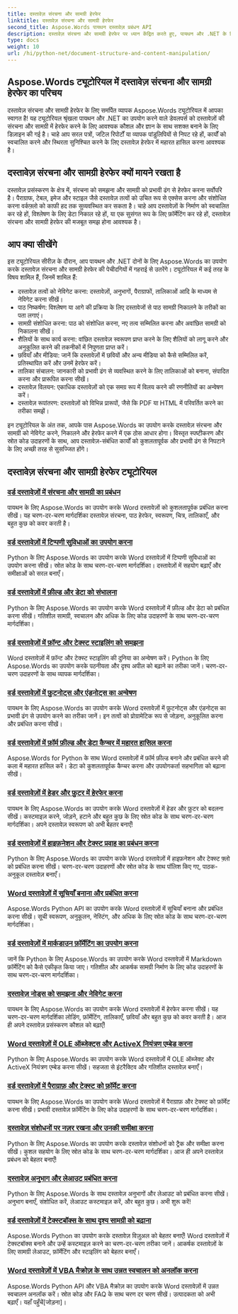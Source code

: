 ```yaml
---
title: दस्तावेज़ संरचना और सामग्री हेरफेर
linktitle: दस्तावेज़ संरचना और सामग्री हेरफेर
second_title: Aspose.Words पायथन दस्तावेज़ प्रबंधन API
description: दस्तावेज़ संरचना और सामग्री हेरफेर पर ध्यान केंद्रित करते हुए, पायथन और .NET के लिए Aspose.Words ट्यूटोरियल का अन्वेषण करें। दस्तावेज़ तत्वों को कुशलतापूर्वक नेविगेट, निकालने और संशोधित करने का तरीका जानें। स्रोत कोड उदाहरण प्रदान किए गए हैं।
type: docs
weight: 10
url: /hi/python-net/document-structure-and-content-manipulation/
---
```


## Aspose.Words ट्यूटोरियल में दस्तावेज़ संरचना और सामग्री हेरफेर का परिचय

दस्तावेज़ संरचना और सामग्री हेरफेर के लिए समर्पित व्यापक Aspose.Words ट्यूटोरियल में आपका स्वागत है! यह ट्यूटोरियल श्रृंखला पायथन और .NET का उपयोग करने वाले डेवलपर्स को दस्तावेज़ों की संरचना और सामग्री में हेरफेर करने के लिए आवश्यक कौशल और ज्ञान के साथ सशक्त बनाने के लिए डिज़ाइन की गई है। चाहे आप सरल पत्रों, जटिल रिपोर्टों या व्यापक पांडुलिपियों से निपट रहे हों, कार्यों को स्वचालित करने और स्थिरता सुनिश्चित करने के लिए दस्तावेज़ हेरफेर में महारत हासिल करना आवश्यक है।

## दस्तावेज़ संरचना और सामग्री हेरफेर क्यों मायने रखता है

दस्तावेज़ प्रसंस्करण के क्षेत्र में, संरचना को समझना और सामग्री को प्रभावी ढंग से हेरफेर करना सर्वोपरि है। पैराग्राफ, टेबल, इमेज और स्टाइल जैसे दस्तावेज़ तत्वों को उचित रूप से एक्सेस करना और संशोधित करना वर्कफ़्लो को काफी हद तक सुव्यवस्थित कर सकता है। चाहे आप दस्तावेज़ों के निर्माण को स्वचालित कर रहे हों, विश्लेषण के लिए डेटा निकाल रहे हों, या एक सुसंगत रूप के लिए फ़ॉर्मेटिंग कर रहे हों, दस्तावेज़ संरचना और सामग्री हेरफेर की मजबूत समझ होना आवश्यक है।

## आप क्या सीखेंगे

इस ट्यूटोरियल सीरीज़ के दौरान, आप पायथन और .NET दोनों के लिए Aspose.Words का उपयोग करके दस्तावेज़ संरचना और सामग्री हेरफेर की पेचीदगियों में गहराई से उतरेंगे। ट्यूटोरियल में कई तरह के विषय शामिल हैं, जिनमें शामिल हैं:

- दस्तावेज़ तत्वों को नेविगेट करना: दस्तावेज़ों, अनुभागों, पैराग्राफों, तालिकाओं आदि के माध्यम से नेविगेट करना सीखें।
- पाठ निष्कर्षण: विश्लेषण या आगे की प्रक्रिया के लिए दस्तावेजों से पाठ सामग्री निकालने के तरीकों का पता लगाएं।
- सामग्री संशोधित करना: पाठ को संशोधित करना, नए तत्व सम्मिलित करना और अवांछित सामग्री को निकालना सीखें।
- शैलियों के साथ कार्य करना: वांछित दस्तावेज़ स्वरूपण प्राप्त करने के लिए शैलियों को लागू करने और अनुकूलित करने की तकनीकों में निपुणता प्राप्त करें।
- छवियाँ और मीडिया: जानें कि दस्तावेज़ों में छवियों और अन्य मीडिया को कैसे सम्मिलित करें, प्रतिस्थापित करें और उनमें हेरफेर करें।
- तालिका संचालन: जानकारी को प्रभावी ढंग से व्यवस्थित करने के लिए तालिकाओं को बनाना, संपादित करना और प्रारूपित करना सीखें।
- दस्तावेज़ विलयन: एकाधिक दस्तावेज़ों को एक समग्र रूप में विलय करने की रणनीतियों का अन्वेषण करें।
- दस्तावेज़ रूपांतरण: दस्तावेज़ों को विभिन्न प्रारूपों, जैसे कि PDF या HTML में परिवर्तित करने का तरीका समझें।

इन ट्यूटोरियल के अंत तक, आपके पास Aspose.Words का उपयोग करके दस्तावेज़ संरचना और सामग्री को नेविगेट करने, निकालने और हेरफेर करने में एक ठोस आधार होगा। विस्तृत स्पष्टीकरण और स्रोत कोड उदाहरणों के साथ, आप दस्तावेज़-संबंधित कार्यों को कुशलतापूर्वक और प्रभावी ढंग से निपटाने के लिए अच्छी तरह से सुसज्जित होंगे।

## दस्तावेज़ संरचना और सामग्री हेरफेर ट्यूटोरियल
### [वर्ड दस्तावेज़ों में संरचना और सामग्री का प्रबंधन](./document-structure-content/)
पायथन के लिए Aspose.Words का उपयोग करके Word दस्तावेज़ों को कुशलतापूर्वक प्रबंधित करना सीखें। यह चरण-दर-चरण मार्गदर्शिका दस्तावेज़ संरचना, पाठ हेरफेर, स्वरूपण, चित्र, तालिकाएँ, और बहुत कुछ को कवर करती है। 
### [वर्ड दस्तावेज़ों में टिप्पणी सुविधाओं का उपयोग करना](./document-comments/)
Python के लिए Aspose.Words का उपयोग करके Word दस्तावेज़ों में टिप्पणी सुविधाओं का उपयोग करना सीखें। स्रोत कोड के साथ चरण-दर-चरण मार्गदर्शिका। दस्तावेज़ों में सहयोग बढ़ाएँ और समीक्षाओं को सरल बनाएँ।
### [वर्ड दस्तावेज़ों में फ़ील्ड और डेटा को संभालना](./document-fields/)
Python के लिए Aspose.Words का उपयोग करके Word दस्तावेज़ों में फ़ील्ड और डेटा को प्रबंधित करना सीखें। गतिशील सामग्री, स्वचालन और अधिक के लिए कोड उदाहरणों के साथ चरण-दर-चरण मार्गदर्शिका। 
### [वर्ड दस्तावेज़ों में फ़ॉन्ट और टेक्स्ट स्टाइलिंग को समझना](./document-fonts/)
Word दस्तावेज़ों में फ़ॉन्ट और टेक्स्ट स्टाइलिंग की दुनिया का अन्वेषण करें। Python के लिए Aspose.Words का उपयोग करके पठनीयता और दृश्य अपील को बढ़ाने का तरीका जानें। चरण-दर-चरण उदाहरणों के साथ व्यापक मार्गदर्शिका।
### [वर्ड दस्तावेज़ों में फ़ुटनोट्स और एंडनोट्स का अन्वेषण](./document-footnotes-endnotes/)
पायथन के लिए Aspose.Words का उपयोग करके Word दस्तावेज़ों में फ़ुटनोट्स और एंडनोट्स का प्रभावी ढंग से उपयोग करने का तरीका जानें। इन तत्वों को प्रोग्रामेटिक रूप से जोड़ना, अनुकूलित करना और प्रबंधित करना सीखें। 
### [वर्ड दस्तावेज़ों में फ़ॉर्म फ़ील्ड और डेटा कैप्चर में महारत हासिल करना](./document-form-fields/)
Aspose.Words for Python के साथ Word दस्तावेज़ों में फ़ॉर्म फ़ील्ड बनाने और प्रबंधित करने की कला में महारत हासिल करें। डेटा को कुशलतापूर्वक कैप्चर करना और उपयोगकर्ता सहभागिता को बढ़ाना सीखें। 
### [वर्ड दस्तावेज़ों में हेडर और फ़ुटर में हेरफेर करना](./document-headers-footers/)
पायथन के लिए Aspose.Words का उपयोग करके Word दस्तावेज़ों में हेडर और फ़ुटर को बदलना सीखें। कस्टमाइज़ करने, जोड़ने, हटाने और बहुत कुछ के लिए स्रोत कोड के साथ चरण-दर-चरण मार्गदर्शिका। अपने दस्तावेज़ स्वरूपण को अभी बेहतर बनाएँ!
### [वर्ड दस्तावेज़ों में हाइफ़नेशन और टेक्स्ट प्रवाह का प्रबंधन करना](./document-hyphenation/)
Python के लिए Aspose.Words का उपयोग करके Word दस्तावेज़ों में हाइफ़नेशन और टेक्स्ट फ़्लो को प्रबंधित करना सीखें। चरण-दर-चरण उदाहरणों और स्रोत कोड के साथ पॉलिश किए गए, पाठक-अनुकूल दस्तावेज़ बनाएँ। 
### [Word दस्तावेज़ों में सूचियाँ बनाना और प्रबंधित करना](./document-lists/)
Aspose.Words Python API का उपयोग करके Word दस्तावेज़ों में सूचियाँ बनाना और प्रबंधित करना सीखें। सूची स्वरूपण, अनुकूलन, नेस्टिंग, और अधिक के लिए स्रोत कोड के साथ चरण-दर-चरण मार्गदर्शिका। 
### [वर्ड दस्तावेज़ों में मार्कडाउन फ़ॉर्मेटिंग का उपयोग करना](./document-markdown/)
जानें कि Python के लिए Aspose.Words का उपयोग करके Word दस्तावेज़ों में Markdown फ़ॉर्मेटिंग को कैसे एकीकृत किया जाए। गतिशील और आकर्षक सामग्री निर्माण के लिए कोड उदाहरणों के साथ चरण-दर-चरण मार्गदर्शिका। 
### [दस्तावेज़ नोड्स को समझना और नेविगेट करना](./document-nodes/)
पायथन के लिए Aspose.Words का उपयोग करके Word दस्तावेज़ों में हेरफेर करना सीखें। यह चरण-दर-चरण मार्गदर्शिका लोडिंग, फ़ॉर्मेटिंग, तालिकाएँ, छवियाँ और बहुत कुछ को कवर करती है। आज ही अपने दस्तावेज़ प्रसंस्करण कौशल को बढ़ाएँ!
### [Word दस्तावेज़ों में OLE ऑब्जेक्ट्स और ActiveX नियंत्रण एम्बेड करना](./document-ole-objects-active-x/)
 Python के लिए Aspose.Words का उपयोग करके Word दस्तावेज़ों में OLE ऑब्जेक्ट और ActiveX नियंत्रण एम्बेड करना सीखें। सहजता से इंटरैक्टिव और गतिशील दस्तावेज़ बनाएँ।
### [वर्ड दस्तावेज़ों में पैराग्राफ़ और टेक्स्ट को फ़ॉर्मेट करना](./document-paragraphs/)
पायथन के लिए Aspose.Words का उपयोग करके Word दस्तावेज़ों में पैराग्राफ़ और टेक्स्ट को फ़ॉर्मेट करना सीखें। प्रभावी दस्तावेज़ फ़ॉर्मेटिंग के लिए कोड उदाहरणों के साथ चरण-दर-चरण मार्गदर्शिका। 
### [दस्तावेज़ संशोधनों पर नज़र रखना और उनकी समीक्षा करना](./document-revisions/)
Python के लिए Aspose.Words का उपयोग करके दस्तावेज़ संशोधनों को ट्रैक और समीक्षा करना सीखें। कुशल सहयोग के लिए स्रोत कोड के साथ चरण-दर-चरण मार्गदर्शिका। आज ही अपने दस्तावेज़ प्रबंधन को बेहतर बनाएँ!
### [दस्तावेज़ अनुभाग और लेआउट प्रबंधित करना](./document-sections/)
Python के लिए Aspose.Words के साथ दस्तावेज़ अनुभागों और लेआउट को प्रबंधित करना सीखें। अनुभाग बनाएँ, संशोधित करें, लेआउट कस्टमाइज़ करें, और बहुत कुछ। अभी शुरू करें! 
### [वर्ड दस्तावेज़ों में टेक्स्टबॉक्स के साथ दृश्य सामग्री को बढ़ाना](./document-textboxes/)
Aspose.Words Python का उपयोग करके दस्तावेज़ विज़ुअल को बेहतर बनाएँ! Word दस्तावेज़ों में टेक्स्टबॉक्स बनाने और उन्हें कस्टमाइज़ करने का चरण-दर-चरण तरीका जानें। आकर्षक दस्तावेज़ों के लिए सामग्री लेआउट, फ़ॉर्मेटिंग और स्टाइलिंग को बेहतर बनाएँ।
### [Word दस्तावेज़ों में VBA मैक्रोज़ के साथ उन्नत स्वचालन को अनलॉक करना](./document-vba-macros/)
Aspose.Words Python API और VBA मैक्रोज़ का उपयोग करके Word दस्तावेज़ों में उन्नत स्वचालन अनलॉक करें। स्रोत कोड और FAQ के साथ चरण दर चरण सीखें। उत्पादकता को अभी बढ़ाएँ। यहाँ पहुँचें[जोड़ना]।